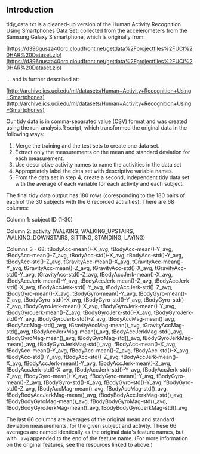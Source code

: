 ## Introduction

tidy_data.txt is a cleaned-up version of the Human Activity Recognition Using Smartphones Data Set, collected from the accelerometers from the Samsung Galaxy S smartphone, which is originally from:

[https://d396qusza40orc.cloudfront.net/getdata%2Fprojectfiles%2FUCI%20HAR%20Dataset.zip](https://d396qusza40orc.cloudfront.net/getdata%2Fprojectfiles%2FUCI%20HAR%20Dataset.zip)

... and is further described at:

[http://archive.ics.uci.edu/ml/datasets/Human+Activity+Recognition+Using+Smartphones](http://archive.ics.uci.edu/ml/datasets/Human+Activity+Recognition+Using+Smartphones)

Our tidy data is in comma-separated value (CSV) format and was created using the run_analysis.R script, which transformed the original data in the following ways:

1. Merge the training and the test sets to create one data set.
2. Extract only the measurements on the mean and standard deviation for each measurement.
3. Use descriptive activity names to name the activities in the data set
4. Appropriately label the data set with descriptive variable names. 
5. From the data set in step 4, create a second, independent tidy data set with the average of each variable for each activity and each subject.

The final tidy data output has 180 rows (coresponding to the 180 pairs of each of the 30 subjects with the 6 recorded activities). There are 68 columns:
 
Column 1: subject ID (1-30)

Column 2: activity (WALKING, WALKING_UPSTAIRS, WALKING_DOWNSTAIRS, SITTING, STANDING, LAYING)

Columns 3 - 68: tBodyAcc-mean()-X_avg, tBodyAcc-mean()-Y_avg, tBodyAcc-mean()-Z_avg, tBodyAcc-std()-X_avg, tBodyAcc-std()-Y_avg, tBodyAcc-std()-Z_avg, tGravityAcc-mean()-X_avg, tGravityAcc-mean()-Y_avg, tGravityAcc-mean()-Z_avg, tGravityAcc-std()-X_avg, tGravityAcc-std()-Y_avg, tGravityAcc-std()-Z_avg, tBodyAccJerk-mean()-X_avg, tBodyAccJerk-mean()-Y_avg, tBodyAccJerk-mean()-Z_avg, tBodyAccJerk-std()-X_avg, tBodyAccJerk-std()-Y_avg, tBodyAccJerk-std()-Z_avg, tBodyGyro-mean()-X_avg, tBodyGyro-mean()-Y_avg, tBodyGyro-mean()-Z_avg, tBodyGyro-std()-X_avg, tBodyGyro-std()-Y_avg, tBodyGyro-std()-Z_avg, tBodyGyroJerk-mean()-X_avg, tBodyGyroJerk-mean()-Y_avg, tBodyGyroJerk-mean()-Z_avg, tBodyGyroJerk-std()-X_avg, tBodyGyroJerk-std()-Y_avg, tBodyGyroJerk-std()-Z_avg, tBodyAccMag-mean()_avg, tBodyAccMag-std()_avg, tGravityAccMag-mean()_avg, tGravityAccMag-std()_avg, tBodyAccJerkMag-mean()_avg, tBodyAccJerkMag-std()_avg, tBodyGyroMag-mean()_avg, tBodyGyroMag-std()_avg, tBodyGyroJerkMag-mean()_avg, tBodyGyroJerkMag-std()_avg, fBodyAcc-mean()-X_avg, fBodyAcc-mean()-Y_avg, fBodyAcc-mean()-Z_avg, fBodyAcc-std()-X_avg, fBodyAcc-std()-Y_avg, fBodyAcc-std()-Z_avg, fBodyAccJerk-mean()-X_avg, fBodyAccJerk-mean()-Y_avg, fBodyAccJerk-mean()-Z_avg, fBodyAccJerk-std()-X_avg, fBodyAccJerk-std()-Y_avg, fBodyAccJerk-std()-Z_avg, fBodyGyro-mean()-X_avg, fBodyGyro-mean()-Y_avg, fBodyGyro-mean()-Z_avg, fBodyGyro-std()-X_avg, fBodyGyro-std()-Y_avg, fBodyGyro-std()-Z_avg, fBodyAccMag-mean()_avg, fBodyAccMag-std()_avg, fBodyBodyAccJerkMag-mean()_avg, fBodyBodyAccJerkMag-std()_avg, fBodyBodyGyroMag-mean()_avg, fBodyBodyGyroMag-std()_avg, fBodyBodyGyroJerkMag-mean()_avg, fBodyBodyGyroJerkMag-std()_avg

The last 66 columns are averages of the original mean and standard deviation measurements, for the given subject and activity. These 66 averages are named identically as the original data's feature names, but with `_avg` appended to the end of the feature name. (For more information on the original features, see the resources linked to above.)